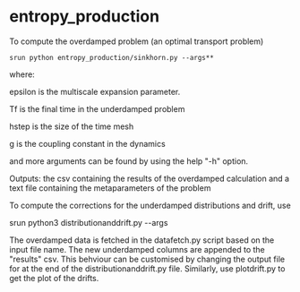 # entropy_production

To compute the overdamped problem (an optimal transport problem)
```
srun python entropy_production/sinkhorn.py --args**
```

where:

epsilon is the multiscale expansion parameter. 

Tf is the final time in the underdamped problem

hstep is the size of the time mesh

g is the coupling constant in the dynamics 

and more arguments can be found by using the help "-h" option.

Outputs: the csv containing the results of the overdamped calculation and a text file containing the metaparameters of the problem

To compute the corrections for the underdamped distributions and drift, use

srun python3 distributionanddrift.py --args

The overdamped data is fetched in the datafetch.py script based on the input file name. The new underdamped columns are appended to the "results" csv. This behviour can be customised by changing the output file for at the end of the distributionanddrift.py file. Similarly, use plotdrift.py to get the plot of the drifts.




